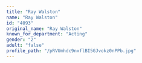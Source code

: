 ```yaml
---
title: "Ray Walston"
name: "Ray Walston"
id: "4093"
original_name: "Ray Walston"
known_for_department: "Acting"
gender: "2"
adult: "false"
profile_path: "/pRVUmhdc9nxflBI5GJvokz0nPPb.jpg"
---
```

